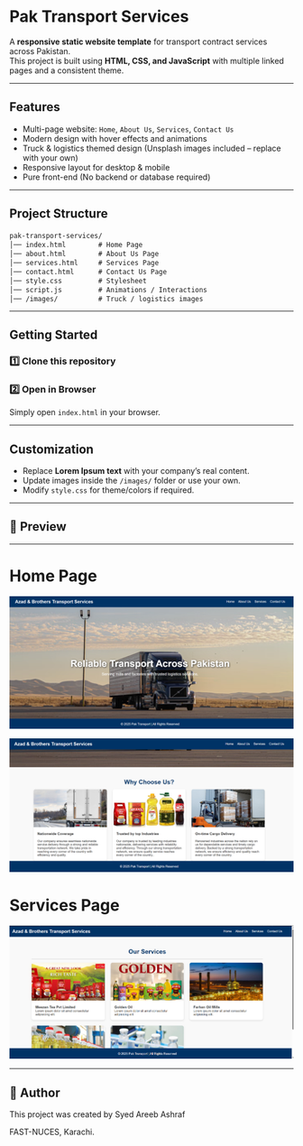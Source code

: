 # Pak Transport Services

A **responsive static website template** for transport contract services across Pakistan.  
This project is built using **HTML, CSS, and JavaScript** with multiple linked pages and a consistent theme.  

---

## Features  
- Multi-page website: `Home`, `About Us`, `Services`, `Contact Us`  
- Modern design with hover effects and animations  
- Truck & logistics themed design (Unsplash images included – replace with your own)  
- Responsive layout for desktop & mobile  
- Pure front-end (No backend or database required)  

---

## Project Structure  
```
pak-transport-services/
│── index.html        # Home Page
│── about.html        # About Us Page
│── services.html     # Services Page
│── contact.html      # Contact Us Page
│── style.css         # Stylesheet
│── script.js         # Animations / Interactions
│── /images/          # Truck / logistics images
```

---

## Getting Started  

### 1️⃣ Clone this repository  


### 2️⃣ Open in Browser  
Simply open `index.html` in your browser.  

---

## Customization  
- Replace **Lorem Ipsum text** with your company’s real content.  
- Update images inside the `/images/` folder or use your own.  
- Modify `style.css` for theme/colors if required.  

---

## 📸 Preview  
---
# Home Page
![alt text](/images/task_10.PNG)

![alt text](/images/task_11.PNG)

# Services Page
![alt text](/images/task_12.PNG)

---

## 📝 Author
This project was created by Syed Areeb Ashraf

FAST-NUCES, Karachi.
